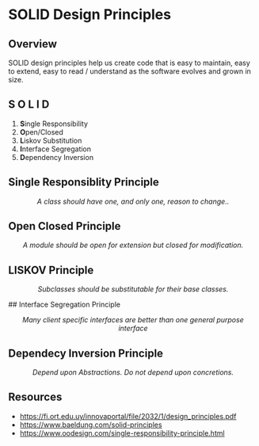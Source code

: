 # SOLID Design Principles

## Overview
SOLID design principles help us create code that is easy to maintain, easy to extend, easy to read / understand as the software evolves and grown in size.

## S O L I D
1. **S**ingle Responsibility
2. **O**pen/Closed
3. **L**iskov Substitution
4. **I**nterface Segregation
5. **D**ependency Inversion

## Single Responsiblity Principle
<p align="center">
  <i>A class should have one, and only one, reason to change..</i>
</p>


## Open Closed Principle
<p align="center">
  <i>A module should be open for extension but closed for modification.</i>
</p>

## LISKOV Principle
<p align="center">
  <i>Subclasses should be substitutable for their base classes.</i>
</p>
## Interface Segregation Principle
<p align="center">
  <i>Many client specific interfaces are better than one general purpose interface</i>
</p>

## Dependecy Inversion Principle
<p align="center">
  <i>Depend upon Abstractions. Do not depend upon concretions.</i>
</p>

## Resources
- https://fi.ort.edu.uy/innovaportal/file/2032/1/design_principles.pdf
- https://www.baeldung.com/solid-principles
- https://www.oodesign.com/single-responsibility-principle.html
